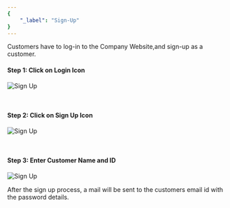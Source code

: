 ```yaml
---
{
	"_label": "Sign-Up"
}
---
```

Customers have to log-in to the Company Website,and sign-up as a customer. 

#### Step 1: Click on Login Icon 

![Sign Up](img/customer-portal-sign-up-1.png)

<br>

#### Step 2: Click on Sign Up Icon

![Sign Up](img/customer-portal-sign-up-2.png)

<br>

#### Step 3: Enter Customer Name and ID

![Sign Up](img/customer-portal-sign-up-3.png)

After the sign up process, a mail will be sent to the customers email id with the password details.

